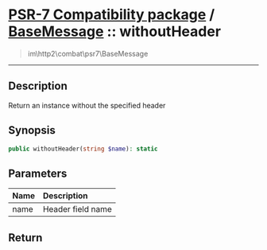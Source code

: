 # [PSR-7 Compatibility package](combat.md) / [BaseMessage](combat-BaseMessage.md) :: withoutHeader
 > im\http2\combat\psr7\BaseMessage
____

## Description
Return an instance without the specified header

## Synopsis
```php
public withoutHeader(string $name): static
```

## Parameters
| Name | Description |
| :--- | :---------- |
| name | Header field name |

## Return

